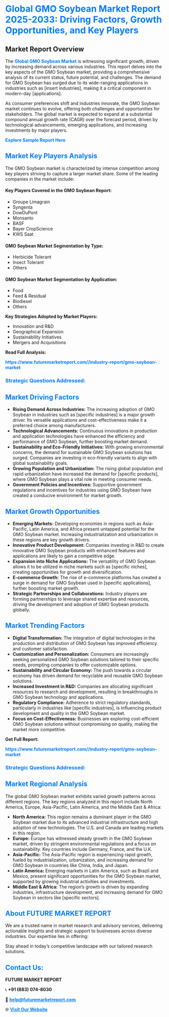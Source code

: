 <h1 style="color: #007BFF;">Global GMO Soybean Market Report 2025-2033: Driving Factors, Growth Opportunities, and Key Players</h1>

<section id="overview">
<h2>Market Report Overview</h2>
<p>The <a href="https://www.futuremarketreport.com//industry-report/gmo-soybean-market" style="color: #007BFF; text-decoration: none;"><strong>Global GMO Soybean Market</strong></a> is witnessing significant growth, driven by increasing demand across various industries. This report delves into the key aspects of the GMO Soybean market, providing a comprehensive analysis of its current status, future potential, and challenges. The demand for GMO Soybean has surged due to its wide-ranging applications in industries such as [insert industries], making it a critical component in modern-day [applications].</p>
<p>As consumer preferences shift and industries innovate, the GMO Soybean market continues to evolve, offering both challenges and opportunities for stakeholders. The global market is expected to expand at a substantial compound annual growth rate (CAGR) over the forecast period, driven by technological advancements, emerging applications, and increasing investments by major players.</p>
</section>

<section id="overview">
<p><a href="https://www.futuremarketreport.com//request-sample/reportId=61820" style="color: #007BFF; text-decoration: none;"><strong>Explore Sample Report Here</strong></a></p>
</section>

<section id="key-players">
<h2 style="color: #007BFF;">Market Key Players Analysis</h2>
<p>The GMO Soybean market is characterized by intense competition among key players striving to capture a larger market share. Some of the leading companies in the market include:</p>
<h4>Key Players Covered in the GMO Soybean Report:</h4>
<ul><li>Groupe Limagrain</li><li>Syngenta</li><li>DowDuPont</li><li>Monsanto</li><li>BASF</li><li>Bayer CropScience</li><li>KWS Saat</li></ul>
<h4>GMO Soybean Market Segmentation by Type:</h4>
<ul><li>Herbicide Tolerant</li><li>Insect Tolerant</li><li>Others</li></ul>

<h4>GMO Soybean Market Segmentation by Application:</h4>
<ul><li>Food</li><li>Feed &amp; Residual</li><li>Biodiesel</li><li>Others</li></ul>
<p><strong>Key Strategies Adopted by Market Players:</strong></p>
<ul>
<li>Innovation and R&D</li>
<li>Geographical Expansion</li>
<li>Sustainability Initiatives</li>
<li>Mergers and Acquisitions</li>
</ul>
</section>

<section>
<p><strong>Read Full Analysis: </strong></p><a href="https://www.futuremarketreport.com//industry-report/gmo-soybean-market" style="color: #007BFF; text-decoration: none;"><strong>https://www.futuremarketreport.com//industry-report/gmo-soybean-market</strong></a>
<h3 style="color: #007BFF;">Strategic Questions Addressed:</h3>
</section>

<section id="driving-factors">
<h2 style="color: #007BFF;">Market Driving Factors</h2>
<ul>
<li><strong>Rising Demand Across Industries:</strong> The increasing adoption of GMO Soybean in industries such as [specific industries] is a major growth driver. Its versatile applications and cost-effectiveness make it a preferred choice among manufacturers.</li>
<li><strong>Technological Advancements:</strong> Continuous innovations in production and application technologies have enhanced the efficiency and performance of GMO Soybean, further boosting market demand.</li>
<li><strong>Sustainability and Eco-Friendly Initiatives:</strong> With growing environmental concerns, the demand for sustainable GMO Soybean solutions has surged. Companies are investing in eco-friendly variants to align with global sustainability goals.</li>
<li><strong>Growing Population and Urbanization:</strong> The rising global population and rapid urbanization have increased the demand for [specific products], where GMO Soybean plays a vital role in meeting consumer needs.</li>
<li><strong>Government Policies and Incentives:</strong> Supportive government regulations and incentives for industries using GMO Soybean have created a conducive environment for market growth.</li>
</ul>
</section>

<section id="growth-opportunities">
<h2 style="color: #007BFF;">Market Growth Opportunities</h2>
<ul>
<li><strong>Emerging Markets:</strong> Developing economies in regions such as Asia-Pacific, Latin America, and Africa present untapped potential for the GMO Soybean market. Increasing industrialization and urbanization in these regions are key growth drivers.</li>
<li><strong>Innovative Product Development:</strong> Companies investing in R&D to create innovative GMO Soybean products with enhanced features and applications are likely to gain a competitive edge.</li>
<li><strong>Expansion into Niche Applications:</strong> The versatility of GMO Soybean allows it to be utilized in niche markets such as [specific niches], creating opportunities for growth and diversification.</li>
<li><strong>E-commerce Growth:</strong> The rise of e-commerce platforms has created a surge in demand for GMO Soybean used in [specific applications], further boosting market growth.</li>
<li><strong>Strategic Partnerships and Collaborations:</strong> Industry players are forming partnerships to leverage shared expertise and resources, driving the development and adoption of GMO Soybean products globally.</li>
</ul>
</section>

<section id="trending-factors">
<h2 style="color: #007BFF;">Market Trending Factors</h2>
<ul>
<li><strong>Digital Transformation:</strong> The integration of digital technologies in the production and distribution of GMO Soybean has improved efficiency and customer satisfaction.</li>
<li><strong>Customization and Personalization:</strong> Consumers are increasingly seeking personalized GMO Soybean solutions tailored to their specific needs, prompting companies to offer customizable options.</li>
<li><strong>Sustainability and Circular Economy:</strong> The push towards a circular economy has driven demand for recyclable and reusable GMO Soybean solutions.</li>
<li><strong>Increased Investment in R&D:</strong> Companies are allocating significant resources to research and development, resulting in breakthroughs in GMO Soybean technology and applications.</li>
<li><strong>Regulatory Compliance:</strong> Adherence to strict regulatory standards, particularly in industries like [specific industries], is influencing product development and quality in the GMO Soybean market.</li>
<li><strong>Focus on Cost-Effectiveness:</strong> Businesses are exploring cost-efficient GMO Soybean solutions without compromising on quality, making the market more competitive.</li>
</ul>
</section>

<section>
<p><strong>Get Full Report: </strong></p><a href="https://www.futuremarketreport.com//industry-report/gmo-soybean-market" style="color: #007BFF; text-decoration: none;"><strong>https://www.futuremarketreport.com//industry-report/gmo-soybean-market</strong></a>
<h3 style="color: #007BFF;">Strategic Questions Addressed:</h3>
</section>


<section id="regional-analysis">
<h2 style="color: #007BFF;">Market Regional Analysis</h2>
<p>The global GMO Soybean market exhibits varied growth patterns across different regions. The key regions analyzed in this report include North America, Europe, Asia-Pacific, Latin America, and the Middle East & Africa:</p>
<ul>
<li><strong>North America:</strong> This region remains a dominant player in the GMO Soybean market due to its advanced industrial infrastructure and high adoption of new technologies. The U.S. and Canada are leading markets in this region.</li>
<li><strong>Europe:</strong> Europe has witnessed steady growth in the GMO Soybean market, driven by stringent environmental regulations and a focus on sustainability. Key countries include Germany, France, and the U.K.</li>
<li><strong>Asia-Pacific:</strong> The Asia-Pacific region is experiencing rapid growth, fueled by industrialization, urbanization, and increasing demand for GMO Soybean in countries like China, India, and Japan.</li>
<li><strong>Latin America:</strong> Emerging markets in Latin America, such as Brazil and Mexico, present significant opportunities for the GMO Soybean market, supported by growing industrial activities and investments.</li>
<li><strong>Middle East & Africa:</strong> The region’s growth is driven by expanding industries, infrastructure development, and increasing demand for GMO Soybean in sectors like [specific sectors].</li>
</ul>
</section>

<footer>
<h2 style="color: #007BFF;">About FUTURE MARKET REPORT</h2>
<p>We are a trusted name in market research and advisory services, delivering actionable insights and strategic support to businesses across diverse industries. Our expertise lies in offering:</p>

<p>Stay ahead in today’s competitive landscape with our tailored research solutions.</p>

<h2 style="color: #007BFF;">Contact Us:</h2>
<p><strong>FUTURE MARKET REPORT</strong></p>
<p>📞 <strong>+91 (883) 074-8030</strong></p>
<p>📧 <strong><a href="mailto:help@futuremarketreport.com" style="color: #007BFF;">help@futuremarketreport.com</a></strong></p>
<p>🌐 <strong><a href="https://www.futuremarketreport.com/" style="color: #007BFF;">Visit Our Website</a></strong></p>
</footer>
